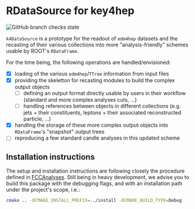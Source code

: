 # RDataSource for key4hep

![GitHub branch checks state](https://img.shields.io/github/checks-status/forthommel/k4DataSource/master)

`k4DataSource` is a prototype for the readout of `edm4hep` datasets and the recasting of their various collections into more "analysis-friendly" schemes usable by ROOT's `RDataFrame`.

For the time being, the following operations are handled/envisioned:

- [x] loading of the various `edm4hep`/`TTree` information from input files
- [x] providing the skeletton for recasting modules to build the complex output objects
  - [ ] defining an output format directly usable by users in their workflow (standard and more complex analyses cuts, ...)
  - [ ] handling references between objects in different collections (e.g. jets + their constituents, leptons + their associated reconstructed particle, ...)
- [x] handling the storage of these more complex output objects into `RDataFrame`'s "snapshot" output trees
- [ ] reproducing a few standard candle analyses in this updated scheme

## Installation instructions

The setup and installation instructions are following closely the procedure defined in [FCCAnalyses](https://github.com/HEP-FCC/FCCAnalyses).
Still being in heavy development, we advise you to build this package with the debugging flags, and with an installation path under the project's scope, i.e.:

```bash
cmake .. -DCMAKE_INSTALL_PREFIX=../install -DCMAKE_BUILD_TYPE=Debug
```
